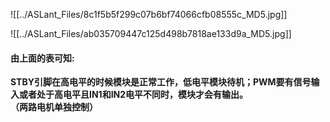 
![[../ASLant_Files/8c1f5b5f299c07b6bf74066cfb08555c_MD5.jpg]]

![[../ASLant_Files/ab035709447c125d498b7818ae133d9a_MD5.jpg]]

#### 由上面的表可知:  
**STBY引脚在高电平的时候模块是正常工作，低电平模块待机；PWM要有信号输入或者处于高电平且IN1和IN2电平不同时，模块才会有输出。**  
**（两路电机单独控制）**


